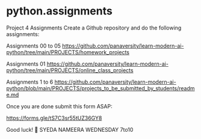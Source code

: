 # python.assignments
Project 4 Assignments
Create a Github repository and do the following assignments:

Assignments 00 to 05 https://github.com/panaversity/learn-modern-ai-python/tree/main/PROJECTS/homework_projects

Assignments 01 https://github.com/panaversity/learn-modern-ai-python/tree/main/PROJECTS/online_class_projects

Assignments 1 to 6 https://github.com/panaversity/learn-modern-ai-python/blob/main/PROJECTS/projects_to_be_submitted_by_students/readme.md

Once you are done submit this form ASAP:

https://forms.gle/tS7C3sr55tUZ36GY8

Good luck! 🚀
SYEDA NAMEERA
WEDNESDAY
7to10
